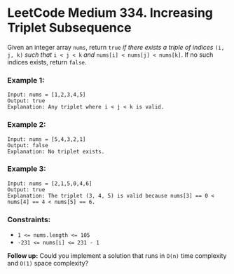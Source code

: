 # LeetCode Medium 334. Increasing Triplet Subsequence
Given an integer array `nums`, return `true` *if there exists a triple of indices* `(i, j, k)` *such that* `i < j < k` *and* `nums[i] < nums[j] < nums[k]`. If no such indices exists, return `false`.

### Example 1:
```
Input: nums = [1,2,3,4,5]
Output: true
Explanation: Any triplet where i < j < k is valid.
```

### Example 2:
```
Input: nums = [5,4,3,2,1]
Output: false
Explanation: No triplet exists.
```

### Example 3:
```
Input: nums = [2,1,5,0,4,6]
Output: true
Explanation: The triplet (3, 4, 5) is valid because nums[3] == 0 < nums[4] == 4 < nums[5] == 6.
``` 

### Constraints:

* `1 <= nums.length <= 105`
* `-231 <= nums[i] <= 231 - 1`
 

**Follow up:** Could you implement a solution that runs in `O(n)` time complexity and `O(1)` space complexity?